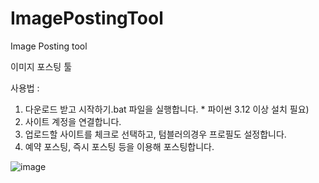 # ImagePostingTool
Image Posting tool

이미지 포스팅 툴


사용법 : 

1. 다운로드 받고 시작하기.bat 파일을 실행합니다. * 파이썬 3.12 이상 설치 필요)
2. 사이트 계정을 연결합니다.
3. 업로드할 사이트를 체크로 선택하고, 텀블러의경우 프로필도 설정합니다.
4. 예약 포스팅, 즉시 포스팅 등을 이용해 포스팅합니다.

![image](https://github.com/user-attachments/assets/21e508dd-f6a2-464f-8583-34afbfb72afd)
